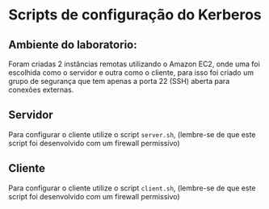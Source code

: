 # Scripts de configuração do Kerberos


## Ambiente do laboratorio:

Foram criadas 2 instâncias remotas utilizando o Amazon EC2, onde uma foi escolhida como o servidor e outra como o cliente, para isso foi criado um grupo de segurança que tem apenas a porta 22 (SSH) aberta para conexões externas.

## Servidor
Para configurar o cliente utilize o script `server.sh`, (lembre-se de que este script foi desenvolvido com um firewall permissivo)

## Cliente

Para configurar o cliente utilize o script `client.sh`, (lembre-se de que este script foi desenvolvido com um firewall permissivo)